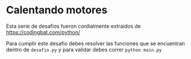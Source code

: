 # Calentando motores

Esta serie de desafios fueron cordialmente extraidos de https://codingbat.com/python/<br>

Para cumplir este desafio debes resolver las funciones que se encuentran dentro de `desafio.py` y para validar debes correr `python main.py`